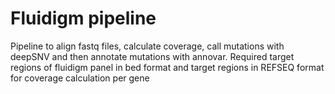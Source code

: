 # Fluidigm pipeline
Pipeline to align fastq files, calculate coverage, call mutations with deepSNV and then annotate mutations with annovar. Required target regions of fluidigm panel in bed format and target regions in REFSEQ format for coverage calculation per gene
